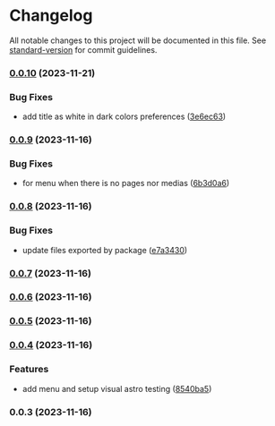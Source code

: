 # Changelog

All notable changes to this project will be documented in this file. See [standard-version](https://github.com/conventional-changelog/standard-version) for commit guidelines.

### [0.0.10](https://github.com/Frankeo/common-components/compare/v0.0.9...v0.0.10) (2023-11-21)

### Bug Fixes

- add title as white in dark colors preferences ([3e6ec63](https://github.com/Frankeo/common-components/commit/3e6ec631d4b15eb9f08e3b8500392e99ecbb8833))

### [0.0.9](https://github.com/Frankeo/common-components/compare/v0.0.8...v0.0.9) (2023-11-16)

### Bug Fixes

- for menu when there is no pages nor medias ([6b3d0a6](https://github.com/Frankeo/common-components/commit/6b3d0a633fbbb26d6855636bfa00f0142fef7c14))

### [0.0.8](https://github.com/Frankeo/common-components/compare/v0.0.7...v0.0.8) (2023-11-16)

### Bug Fixes

- update files exported by package ([e7a3430](https://github.com/Frankeo/common-components/commit/e7a3430cf25e964ae7c645b190b1ab3903d6e4e5))

### [0.0.7](https://github.com/Frankeo/common-components/compare/v0.0.6...v0.0.7) (2023-11-16)

### [0.0.6](https://github.com/Frankeo/common-components/compare/v0.0.5...v0.0.6) (2023-11-16)

### [0.0.5](https://github.com/Frankeo/common-components/compare/v0.0.4...v0.0.5) (2023-11-16)

### [0.0.4](https://github.com/Frankeo/common-components/compare/v0.0.3...v0.0.4) (2023-11-16)

### Features

- add menu and setup visual astro testing ([8540ba5](https://github.com/Frankeo/common-components/commit/8540ba53b8aa26f5a8876cc61a253adc97d2c576))

### 0.0.3 (2023-11-16)
